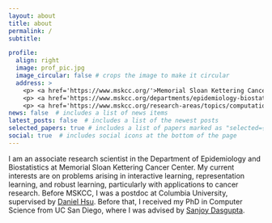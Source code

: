 ```yaml
---
layout: about
title: about
permalink: /
subtitle: 

profile:
  align: right
  image: prof_pic.jpg
  image_circular: false # crops the image to make it circular
  address: >
    <p> <a href='https://www.mskcc.org/'>Memorial Sloan Kettering Cancer Center</a> </p>
    <p> <a href='https://www.mskcc.org/departments/epidemiology-biostatistics'>Department of Epidemiology and Biostatistics</a> </p>
    <p> <a href='https://www.mskcc.org/research-areas/topics/computational-oncology'>Computational Oncology</a> </p>
news: false  # includes a list of news items
latest_posts: false  # includes a list of the newest posts
selected_papers: true # includes a list of papers marked as "selected={true}"
social: true  # includes social icons at the bottom of the page
---
```


I am an associate research scientist in the Department of Epidemiology and Biostatistics at Memorial Sloan Kettering Cancer Center. My current interests are on problems arising in interactive learning, representation learning, and robust learning, particularly with applications to cancer research. Before MSKCC, I was a postdoc at Columbia University, supervised by [Daniel Hsu](https://www.cs.columbia.edu/~djhsu/). Before that, I received my PhD in Computer Science from UC San Diego, where I was advised by [Sanjoy Dasgupta](https://cseweb.ucsd.edu/~dasgupta/).
